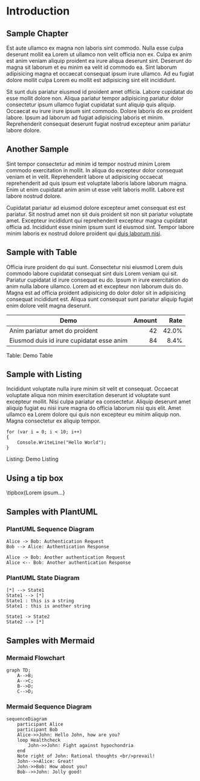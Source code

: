 # Introduction

## Sample Chapter

Est aute ullamco ex magna non laboris sint commodo. Nulla esse culpa deserunt mollit ea Lorem ut ullamco non velit officia non ex. Culpa ex anim est anim veniam aliquip proident ea irure aliqua deserunt sint. Deserunt do magna sit laborum et eu minim ea velit id commodo ea. Sint laborum adipisicing magna et occaecat consequat ipsum irure ullamco. Ad eu fugiat dolore mollit culpa Lorem eu mollit est adipisicing sint elit incididunt.

Sit sunt duis pariatur eiusmod id proident amet officia. Labore cupidatat do esse mollit dolore non. Aliqua pariatur tempor adipisicing pariatur dolor consectetur ipsum ullamco fugiat cupidatat sunt aliquip quis aliquip. Occaecat eu irure irure ipsum sint commodo. Dolore laboris do ex proident labore. Ipsum ad laborum ad fugiat adipisicing laboris et minim. Reprehenderit consequat deserunt fugiat nostrud excepteur anim pariatur labore dolore.

## Another Sample

Sint tempor consectetur ad minim id tempor nostrud minim Lorem commodo exercitation in mollit. In aliqua do excepteur dolor consequat veniam et in velit. Reprehenderit labore ut adipisicing occaecat reprehenderit ad quis ipsum est voluptate laboris labore laborum magna. Enim ut enim cupidatat anim anim ut esse velit laboris mollit. Labore est labore nostrud dolore.

Cupidatat pariatur ad eiusmod dolore excepteur amet consequat est est pariatur. Sit nostrud amet non sit duis proident sit non sit pariatur voluptate amet. Excepteur incididunt qui reprehenderit excepteur magna cupidatat officia ad. Incididunt esse minim ipsum sunt id eiusmod sint. Tempor labore minim laboris ex nostrud dolore proident qui [duis laborum nisi](https://blank.org/).

## Sample with Table

Officia irure proident do qui sunt. Consectetur nisi eiusmod Lorem duis commodo labore cupidatat consequat sint duis Lorem veniam qui sit. Pariatur cupidatat id irure consequat eu do. Ipsum in irure exercitation do anim nulla labore ullamco. Lorem ad et excepteur non laborum duis do. Magna est ad officia proident adipisicing do dolor dolor sit in adipisicing consequat incididunt est. Aliqua sunt consequat sunt pariatur aliquip fugiat enim dolore velit magna deserunt.

|                   Demo                    | Amount | Rate  |
| ----------------------------------------- | -----: | ----: |
| Anim pariatur amet do proident            |     42 | 42.0% |
| Eiusmod duis id irure cupidatat esse anim |     84 |  8.4% |

Table: Demo Table

## Sample with Listing

Incididunt voluptate nulla irure minim sit velit et consequat. Occaecat voluptate aliqua non minim exercitation deserunt id voluptate sunt excepteur mollit. Nisi culpa pariatur ea consectetur. Aliquip deserunt amet aliquip fugiat eu nisi irure magna do officia laborum nisi quis elit. Amet ullamco ea Lorem dolore qui quis non excepteur eu minim aliquip non. Magna consectetur ex aliquip tempor.

```CSharp
for (var i = 0; i < 10; i++)
{
    Console.WriteLine("Hello World");
}
```

Listing: Demo Listing

## Using a tip box

\tipbox{Lorem ipsum...}

## Samples with PlantUML

### PlantUML Sequence Diagram
```plantuml
Alice -> Bob: Authentication Request
Bob --> Alice: Authentication Response

Alice -> Bob: Another authentication Request
Alice <-- Bob: Another authentication Response
```

### PlantUML State Diagram
```plantuml
[*] --> State1
State1 --> [*]
State1 : this is a string
State1 : this is another string

State1 -> State2
State2 --> [*]
```

## Samples with Mermaid

### Mermaid Flowchart
```mermaid
graph TD;
    A-->B;
    A-->C;
    B-->D;
    C-->D;
```

### Mermaid Sequence Diagram

```mermaid
sequenceDiagram
    participant Alice
    participant Bob
    Alice->>John: Hello John, how are you?
    loop Healthcheck
        John->>John: Fight against hypochondria
    end
    Note right of John: Rational thoughts <br/>prevail!
    John-->>Alice: Great!
    John->>Bob: How about you?
    Bob-->>John: Jolly good!
```
